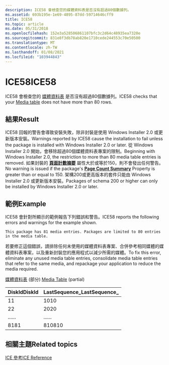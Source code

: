 ```yaml
---
description: ICE58 會檢查您的媒體資料表是否沒有超過80個數據列。
ms.assetid: 693b195e-1e69-4895-87dd-59714646cff9
title: ICE58
ms.topic: article
ms.date: 05/31/2018
ms.openlocfilehash: 152e3a528506861107bfc3c2d64c48935ea7320e
ms.sourcegitcommit: 831e8f3db78ab820e1710cede244553c70e50500
ms.translationtype: MT
ms.contentlocale: zh-TW
ms.lasthandoff: 01/08/2021
ms.locfileid: "103944843"
---
```

# <a name="ice58"></a><span data-ttu-id="16c50-103">ICE58</span><span class="sxs-lookup"><span data-stu-id="16c50-103">ICE58</span></span>

<span data-ttu-id="16c50-104">ICE58 會檢查您的 [媒體資料表](media-table.md) 是否沒有超過80個數據列。</span><span class="sxs-lookup"><span data-stu-id="16c50-104">ICE58 checks that your [Media table](media-table.md) does not have more than 80 rows.</span></span>

## <a name="result"></a><span data-ttu-id="16c50-105">結果</span><span class="sxs-lookup"><span data-stu-id="16c50-105">Result</span></span>

<span data-ttu-id="16c50-106">ICE58 回報的警告會導致安裝失敗，除非封裝是使用 Windows Installer 2.0 或更新版本安裝。</span><span class="sxs-lookup"><span data-stu-id="16c50-106">Warnings reported by ICE58 cause the installation to fail unless the package is installed with Windows Installer 2.0 or later.</span></span> <span data-ttu-id="16c50-107">從 Windows Installer 2.0 開始，會移除超過80個媒體資料表專案的限制。</span><span class="sxs-lookup"><span data-stu-id="16c50-107">Beginning with Windows Installer 2.0, the restriction to more than 80 media table entries is removed.</span></span> <span data-ttu-id="16c50-108">如果封裝的 [**頁面計數摘要**](page-count-summary.md) 屬性大於或等於150，則不會發出任何警告。</span><span class="sxs-lookup"><span data-stu-id="16c50-108">No warning is issued if the package's [**Page Count Summary**](page-count-summary.md) Property is greater than or equal to 150.</span></span> <span data-ttu-id="16c50-109">架構200或更高版本的套件只能由 Windows Installer 2.0 或更新版本安裝。</span><span class="sxs-lookup"><span data-stu-id="16c50-109">Packages of schema 200 or higher can only be installed by Windows Installer 2.0 or later.</span></span>

## <a name="example"></a><span data-ttu-id="16c50-110">範例</span><span class="sxs-lookup"><span data-stu-id="16c50-110">Example</span></span>

<span data-ttu-id="16c50-111">ICE58 會針對所顯示的範例報告下列錯誤和警告。</span><span class="sxs-lookup"><span data-stu-id="16c50-111">ICE58 reports the following errors and warnings for the example shown.</span></span>

``` syntax
This package has 81 media entries. Packages are limited to 80 entries in the media table.
```

<span data-ttu-id="16c50-112">若要修正這個錯誤，請排除任何未使用的媒體資料表專案、合併參考相同媒體的媒體資料表專案，以及重新封裝您的應用程式以減少所需的媒體。</span><span class="sxs-lookup"><span data-stu-id="16c50-112">To fix this error, eliminate any unused media table entries, consolidate media table entries that refer to the same media, and repackage your application to reduce the media required.</span></span>

<span data-ttu-id="16c50-113">[媒體資料表](media-table.md) (部分) </span><span class="sxs-lookup"><span data-stu-id="16c50-113">[Media Table](media-table.md) (partial)</span></span>



| <span data-ttu-id="16c50-114">DiskId</span><span class="sxs-lookup"><span data-stu-id="16c50-114">DiskId</span></span> | <span data-ttu-id="16c50-115">LastSequence\_</span><span class="sxs-lookup"><span data-stu-id="16c50-115">LastSequence\_</span></span> |
|--------|----------------|
| <span data-ttu-id="16c50-116">1</span><span class="sxs-lookup"><span data-stu-id="16c50-116">1</span></span>      | <span data-ttu-id="16c50-117">10</span><span class="sxs-lookup"><span data-stu-id="16c50-117">10</span></span>             |
| <span data-ttu-id="16c50-118">2</span><span class="sxs-lookup"><span data-stu-id="16c50-118">2</span></span>      | <span data-ttu-id="16c50-119">20</span><span class="sxs-lookup"><span data-stu-id="16c50-119">20</span></span>             |
| <span data-ttu-id="16c50-120">...</span><span class="sxs-lookup"><span data-stu-id="16c50-120">...</span></span>    | <span data-ttu-id="16c50-121">...</span><span class="sxs-lookup"><span data-stu-id="16c50-121">...</span></span>            |
| <span data-ttu-id="16c50-122">81</span><span class="sxs-lookup"><span data-stu-id="16c50-122">81</span></span>     | <span data-ttu-id="16c50-123">810</span><span class="sxs-lookup"><span data-stu-id="16c50-123">810</span></span>            |



 

## <a name="related-topics"></a><span data-ttu-id="16c50-124">相關主題</span><span class="sxs-lookup"><span data-stu-id="16c50-124">Related topics</span></span>

<dl> <dt>

[<span data-ttu-id="16c50-125">ICE 參考</span><span class="sxs-lookup"><span data-stu-id="16c50-125">ICE Reference</span></span>](ice-reference.md)
</dt> </dl>

 

 



